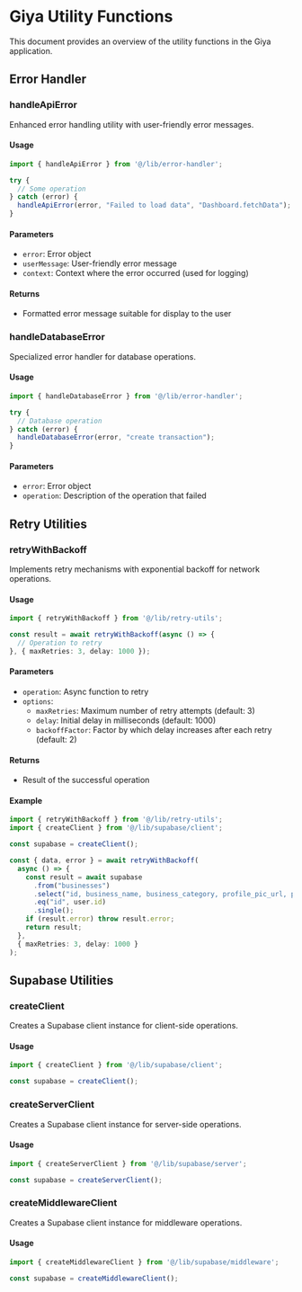 # Giya Utility Functions

This document provides an overview of the utility functions in the Giya application.

## Error Handler

### handleApiError

Enhanced error handling utility with user-friendly error messages.

#### Usage

```ts
import { handleApiError } from '@/lib/error-handler';

try {
  // Some operation
} catch (error) {
  handleApiError(error, "Failed to load data", "Dashboard.fetchData");
}
```

#### Parameters

- `error`: Error object
- `userMessage`: User-friendly error message
- `context`: Context where the error occurred (used for logging)

#### Returns

- Formatted error message suitable for display to the user

### handleDatabaseError

Specialized error handler for database operations.

#### Usage

```ts
import { handleDatabaseError } from '@/lib/error-handler';

try {
  // Database operation
} catch (error) {
  handleDatabaseError(error, "create transaction");
}
```

#### Parameters

- `error`: Error object
- `operation`: Description of the operation that failed

## Retry Utilities

### retryWithBackoff

Implements retry mechanisms with exponential backoff for network operations.

#### Usage

```ts
import { retryWithBackoff } from '@/lib/retry-utils';

const result = await retryWithBackoff(async () => {
  // Operation to retry
}, { maxRetries: 3, delay: 1000 });
```

#### Parameters

- `operation`: Async function to retry
- `options`: 
  - `maxRetries`: Maximum number of retry attempts (default: 3)
  - `delay`: Initial delay in milliseconds (default: 1000)
  - `backoffFactor`: Factor by which delay increases after each retry (default: 2)

#### Returns

- Result of the successful operation

#### Example

```ts
import { retryWithBackoff } from '@/lib/retry-utils';
import { createClient } from '@/lib/supabase/client';

const supabase = createClient();

const { data, error } = await retryWithBackoff(
  async () => {
    const result = await supabase
      .from("businesses")
      .select("id, business_name, business_category, profile_pic_url, points_per_currency, address")
      .eq("id", user.id)
      .single();
    if (result.error) throw result.error;
    return result;
  },
  { maxRetries: 3, delay: 1000 }
);
```

## Supabase Utilities

### createClient

Creates a Supabase client instance for client-side operations.

#### Usage

```ts
import { createClient } from '@/lib/supabase/client';

const supabase = createClient();
```

### createServerClient

Creates a Supabase client instance for server-side operations.

#### Usage

```ts
import { createServerClient } from '@/lib/supabase/server';

const supabase = createServerClient();
```

### createMiddlewareClient

Creates a Supabase client instance for middleware operations.

#### Usage

```ts
import { createMiddlewareClient } from '@/lib/supabase/middleware';

const supabase = createMiddlewareClient();
```